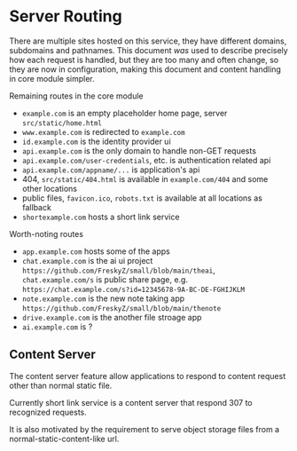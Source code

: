 # Server Routing

There are multiple sites hosted on this service, they have different domains, subdomains and pathnames. This
document *was* used to describe precisely how each request is handled, but they are too many and often change,
so they are now in configuration, making this document and content handling in core module simpler.

Remaining routes in the core module

- `example.com` is an empty placeholder home page, server `src/static/home.html`
- `www.example.com` is redirected to `example.com`
- `id.example.com` is the identity provider ui
- `api.example.com` is the only domain to handle non-GET requests
- `api.example.com/user-credentials`, etc. is authentication related api
- `api.example.com/appname/...` is application's api
- 404, `src/static/404.html` is available in `example.com/404` and some other locations
- public files, `favicon.ico`, `robots.txt` is available at all locations as fallback
- `shortexample.com` hosts a short link service

Worth-noting routes

- `app.example.com` hosts some of the apps
- `chat.example.com` is the ai ui project `https://github.com/FreskyZ/small/blob/main/theai`,
  `chat.example.com/s` is public share page, e.g. `https://chat.example.com/s?id=12345678-9A-BC-DE-FGHIJKLM`
- `note.example.com` is the new note taking app `https://github.com/FreskyZ/small/blob/main/thenote`
- `drive.example.com` is the another file stroage app
- `ai.example.com` is ?

## Content Server

The content server feature allow applications to respond to content request other than normal static file.

Currently short link service is a content server that respond 307 to recognized requests.

It is also motivated by the requirement to serve object storage files from a normal-static-content-like url.
